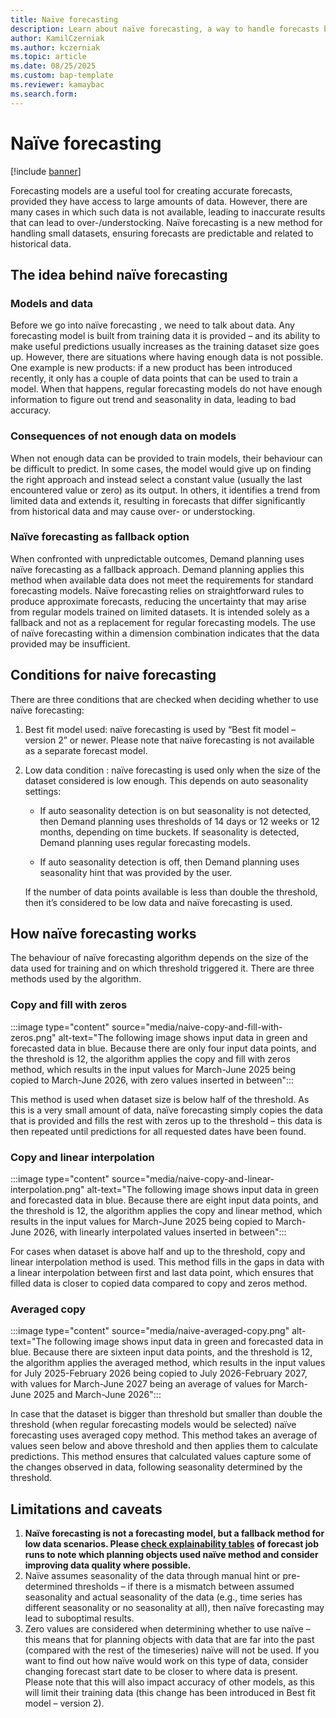 ```yaml
---
title: Naïve forecasting
description: Learn about naïve forecasting, a way to handle forecasts based on low data.
author: KamilCzerniak
ms.author: kczerniak
ms.topic: article
ms.date: 08/25/2025
ms.custom: bap-template
ms.reviewer: kamaybac
ms.search.form:
---
```


# Naïve forecasting

[!include [banner](../includes/banner.md)]

Forecasting models are a useful tool for creating accurate forecasts, provided they have access to large amounts of data. However, there are many cases in which such data is not available, leading to inaccurate results that can lead to over-/understocking. Naïve forecasting is a new method for handling small datasets, ensuring forecasts are predictable and related to historical data. 

## The idea behind naïve forecasting

### Models and data
Before we go into naïve forecasting , we need to talk about data. Any forecasting model is built from training data it is provided –   and its ability to make useful predictions  usually increases as the training dataset size goes up. However, there are situations where having enough data is not possible. One example is new products: if a new product has been introduced recently, it only has a couple of data points that can be used to train a model. When that happens, regular forecasting models do not have enough information to figure out trend and seasonality in data, leading to bad accuracy. 

### Consequences of not enough data on models
When not enough data can be provided to train models, their behaviour can be difficult to predict. In some cases, the model would give up on finding the right approach and instead select a constant value (usually the last encountered value or zero) as its output. In others, it identifies a trend from limited data and extends it, resulting in forecasts that differ significantly from historical data and may cause over- or understocking.

### Naïve forecasting as fallback option
When confronted with unpredictable outcomes, Demand planning uses naïve forecasting as a fallback approach. Demand planning applies this method when available data does not meet the requirements for standard forecasting models. Naïve forecasting relies on straightforward rules to produce approximate forecasts, reducing the uncertainty that may arise from regular models trained on limited datasets. It is intended solely as a fallback and not as a replacement for regular forecasting models. The use of naïve forecasting within a dimension combination indicates that the data provided may be insufficient. 

## Conditions for naive forecasting
There are three conditions that are checked when deciding whether to use naïve forecasting:
1.	Best fit model used: naïve forecasting is used by “Best fit model – version 2” or newer.   Please note that naïve forecasting is not available as a separate forecast model. 
1.	Low data condition : naïve forecasting is used only when the size of the dataset considered is low enough. This depends on auto seasonality settings:

    - If auto seasonality detection is on but seasonality is not detected, then Demand planning uses thresholds of 14 days or 12 weeks or 12 months, depending on time buckets.   If seasonality is detected, Demand planning uses regular forecasting models.

    - If auto seasonality detection is off, then Demand planning uses  seasonality hint that was provided by the user.

    If the number of data points available is less than double the threshold, then it’s considered to be low data and naïve forecasting is used. 

## How naïve forecasting works

The behaviour of naïve forecasting algorithm depends on the size of the data used for training and on which threshold triggered it. There are three methods used by the algorithm.

### Copy and fill with zeros
:::image type="content" source="media/naive-copy-and-fill-with-zeros.png" alt-text="The following image shows input data in green and forecasted data in blue. Because there are only four input data points, and the threshold is 12, the algorithm applies the copy and fill with zeros method, which results in the input values for March-June 2025 being copied to March-June 2026, with zero values inserted in between":::

This method is used when dataset size is below half of the threshold. As this is a very small amount of data, naïve forecasting simply copies the data that is provided and fills the rest with zeros up to the threshold –   this data is then repeated until predictions for all requested dates have been found. 

### Copy and linear interpolation
:::image type="content" source="media/naive-copy-and-linear-interpolation.png" alt-text="The following image shows input data in green and forecasted data in blue. Because there are eight input data points, and the threshold is 12, the algorithm applies the copy and linear method, which results in the input values for March-June 2025 being copied to March-June 2026, with linearly interpolated values inserted in between":::

For cases when dataset is above half and up to the threshold, copy and linear interpolation method is used. This method fills in the gaps in data with a linear interpolation between first and last data point, which ensures that filled data is closer to copied data compared to copy and zeros method.

### Averaged copy
:::image type="content" source="media/naive-averaged-copy.png" alt-text="The following image shows input data in green and forecasted data in blue. Because there are sixteen input data points, and the threshold is 12, the algorithm applies the averaged method, which results in the input values for July 2025-February 2026 being copied to July 2026-February 2027, with values for March-June 2027 being an average of values for March-June 2025 and March-June 2026":::

In case that the dataset is bigger than threshold but smaller than double the threshold (when regular forecasting models would be selected) naïve forecasting uses averaged copy method. This method takes an average of values seen below and above threshold and then applies them to calculate predictions. This method ensures that calculated values capture some of the changes observed in data, following seasonality determined by the threshold. 

## Limitations and caveats
1.	**Naïve forecasting is not a forecasting model, but a fallback method for low data scenarios. Please [check explainability tables](forecast-profiles.md#review-forecast-job-run-history) of forecast job runs to note which planning objects used naïve method and consider improving data quality where possible.**
1.	Naïve assumes seasonality of the data through manual hint  or pre-determined thresholds – if there is a mismatch between assumed seasonality and actual seasonality of the data (e.g., time series has different seasonality or no seasonality at all), then naïve forecasting may lead to suboptimal results.   
1.	Zero values are considered when determining whether to use naïve – this means that for planning objects with data that are far into the past (compared with the rest of the timeseries) naïve will not be used. If you want to find out how naïve would work on this type of data, consider changing forecast start date to be closer to where data is present. Please note that this will also impact accuracy of other models, as this will limit their training data (this change has been introduced in Best fit model – version 2).
